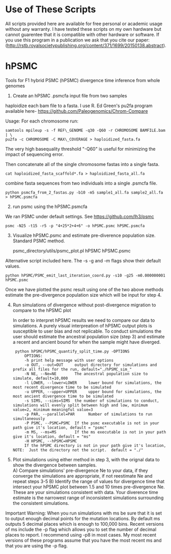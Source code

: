 # Use of These Scripts
All scripts provided here are available for free personal or academic usage without any warranty. I have tested these scripts on my own hardware but cannot guarentee that it is compatible with other hardware or software.  If you use this program in a publication we ask that you cite our paper: (http://rstb.royalsocietypublishing.org/content/371/1699/20150138.abstract).

# hPSMC
Tools for F1 hybrid PSMC (hPSMC) divergence time inference from whole genomes


1) Create an hPSMC .psmcfa input file from two samples 

haploidize each bam file to a fasta.  I use R. Ed Green's pu2fa program available here- 
https://github.com/Paleogenomics/Chrom-Compare
	
Usage:  For each chromosome run:

	samtools mpileup -s -f REF\_GENOME -q30 -Q60 -r CHROMOSOME BAMFILE.bam | \
	pu2fa -c CHROMOSOME -C MAX\_COVERAGE > haploidized_fasta.fa
	
The very high basequality threshold "-Q60" is useful for minimizing the impact of sequencing error.

Then concatenate all of the single chromosome fastas into a single fasta.

	cat haploidized_fasta_scaffold*.fa > haploidized_fasta_all.fa
	
combine fasta sequences from two individuals into a single .psmcfa file.

	python psmcfa_from_2_fastas.py -b10 -m5 sample1_all.fa sample2_all.fa > hPSMC.psmcfa
	
2) run psmc using the hPSMC.psmcfa

We ran PSMC under default settings. See https://github.com/lh3/psmc

	psmc -N25 -t15 -r5 -p "4+25*2+4+6" -o hPSMC.psmc hPSMC.psmcfa

3) Visualize hPSMC.psmc and estimate pre-diverence population size.
Standard PSMC method.
	
	psmc_directory/utils/psmc_plot.pl hPSMC hPSMC.psmc
		
Alternative script included here. The -s -g and -m flags show their default values.
	
	python hPSMC/PSMC_emit_last_iteration_coord.py -s10 -g25 -m0.000000001 hPSMC.psmc
	
Once we have plotted the psmc result using one of the two above methods estimate the pre-divergence population size which will be input for step 4.
		

4) Run simulations of divergence without post-divergence migration to compare to the hPSMC plot

	In order to interpret hPSMC results we need to compare our data to simulations.  A purely visual interpreation of hPSMC output plots is susceptible to user bias and not replicable. To conduct simulations the user should estimate the ancestral population size (step 3) and estimate a recent and ancient bound for when the sample might have diverged.  
	
		python hPSMC/hPSMC_quantify_split_time.py -OPTIONS
			OPTIONS:
			-h print help message with user options
			-o OUT, --out=OUT     output directory for simulations and prefix all files for the run, default="./hPSMC_sim_"
			-N NE, --Ne=NE        The ancestral population size to simulate, default=10,000
			-l LOWER, --lower=LOWER		lower bound for simulations, the most recent divergence time to be simulated
			-u UPPER, --upper=UPPER		upper bound for simulations, the most ancient divergence time to be simulated
			-s SIMS, --sims=SIMS  the number of simulations to conduct, simulations will evenly split between high and low, minimum value=2, minimum meaningful value=3
			-p PAR, --parallel=PAR		Number of simulations to run simultaneously
			-P PSMC, --PSMC=PSMC  If the psmc executable is not in your path give it's location, default = "psmc"
			-m MS, --ms=MS        If the ms executable is not in your path give it's location, default = "ms"
			-H HPSMC, --hPSMC=HPSMC
			If the hPSMC directory is not in your path give it's location, NOTE:  Just the directory not the script.  default = "./"


5) Plot simulations using either method in step 3, with the orignal data to show the divergence between samples.  
	A) Compare simulations' pre-divergence Ne to your data, if they converge the simulations are appropriate, if not reestimate Ne and repeat steps 3-5
	B) Identify the range of values for divergence time that intersect your hPSMC plot between 1.5 and 10 times pre-divergence Ne.  These are your simulations consistent with data.  Your diverence time estimate is the narrowest range of inconsistent simulations surrounding the consistent simulations. 
	
Important Warning:  When you run simulations with ms be sure that it is set to output enough decimal points for the mutation locations.  By default ms outputs 5 decimal places which is enough to 100,000 bins.  Recent versions of ms include the -p flag which allows you to set the number of decimal places to report.  I recommend using -p8 in most cases.  My most recent versions of these programs assume that you have the most recent ms and that you are using the -p flag.
